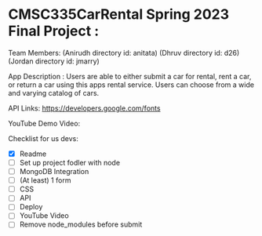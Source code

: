 # CMSC335CarRental Spring 2023 Final Project : 

Team Members:
(Anirudh  directory id: anitata)
(Dhruv    directory id: d26)
(Jordan   directory id: jmarry)

App Description :
Users are able to either submit a car for rental, rent a car, or return a car using 
this apps rental service. Users can choose from a wide and varying catalog of cars.

API Links:
https://developers.google.com/fonts

YouTube Demo Video:

Checklist for us devs:
- [x] Readme
- [ ] Set up project fodler with node 
- [ ] MongoDB Integration
- [ ] (At least) 1 form
- [ ] CSS
- [ ] API
- [ ] Deploy
- [ ] YouTube Video
- [ ] Remove node_modules before submit
